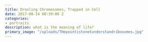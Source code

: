 ```yaml
---
title: Drooling Chromosomes, Trapped in Cell
date: 2017-08-14 00:39:00 Z
categories:
- portraits
description: what is the meaning of life?
primary_image: "/uploads/THepointistonotunderstandribosomes.jpg"
---
```


